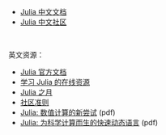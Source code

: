 - [Julia 中文文档](http://docs.juliacn.com/latest/)
- [Julia 中文社区](http://discourse.juliacn.com/)   
<br>

英文资源：
- [Julia 官方文档](https://docs.julialang.org/en/latest)
- [学习 Julia 的在线资源](https://julialang.org/learning)
- [Julia 之月](https://github.com/DataWookie/MonthOfJulia)
- [社区准则](https://julialang.org/community/standards) 
- [Julia: 数值计算的新尝试](https://arxiv.org/pdf/1411.1607v4.pdf) (pdf)
- [Julia: 为科学计算而生的快速动态语言](https://arxiv.org/pdf/1209.5145v1.pdf) (pdf)
